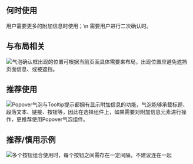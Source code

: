 ## 何时使用

用户需要更多的附加信息时使用；\n 需要用户进行二次确认时。

## 与布局相关

![气泡确认框出现的位置可根据当前页面具体需要来布局，出现位置应避免遮挡页面信息、或被遮挡。](01)

## 推荐使用

![Popover气泡与Tooltip提示都拥有显示附加信息的功能，气泡能够承载标题、段落文本、链接、按钮等，因此在选择组件上，如果需要对附加信息元素进行操作，更推荐使用Popover气泡组件。](02)

## 推荐/慎用示例

![多个按钮组合使用时，每个按钮之间需存在一定间隔，不建议连在一起](03)
